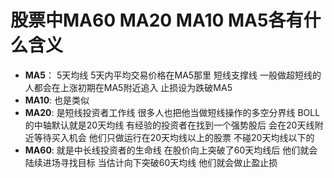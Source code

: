 # 股票中MA60 MA20 MA10 MA5各有什么含义

* **MA5**： 5天均线 5天内平均交易价格在MA5那里 短线支撑线 一般做超短线的人都会在上涨初期在MA5附近追入 止损设为跌破MA5
* **MA10**: 也是类似
* **MA20**: 是短线投资者工作线 很多人也把他当做短线操作的多空分界线 BOLL的中轴默认就是20天均线
  有经验的投资者在找到一个强势股后 会在20天线附近等待买入机会 他们只做运行在20天均线以上的股票 不碰20天均线以下的
* **MA60**: 就是中长线投资者的生命线 在股价向上突破了60天均线后 他们就会陆续进场寻找目标
  当估计向下突破60天均线 他们就会做止盈止损

